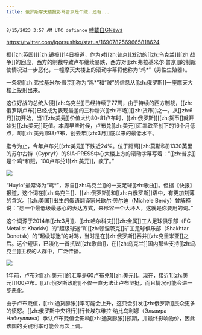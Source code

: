 ```yaml
---
title: 俄罗斯摩天楼投影骂普京是个贼，还有...
---
```

`8/15/2023 3:57 AM UTC defiance` [轉載自GNews](https://gnews.org/articles/1553783)

https://twitter.com/igorsushko/status/1690782569665818624

据[[zh:英国]][[zh:镜报]]14日报道，作为对[[zh:普京]]发动的[[zh:乌克兰]][[zh:战争]]的回应，西方的制裁导致卢布继续暴跌，西方对[[zh:弗拉基米尔·普京]]的制裁使情况进一步恶化，一幢摩天大楼上的滚动字幕将他称为“鸡*”（男性生殖器）。

一条将[[zh:弗拉基米尔·普京]]称为“鸡*”和“贼”的信息从[[zh:俄罗斯]]一座摩天大楼上投射出来。

这位好战的总统入侵[[zh:乌克兰]]已经持续了77周，由于持续的西方制裁，[[zh:俄罗斯卢布]]已经成为表现最差的三种新兴[[zh:市场]][[zh:货币]]之一。从[[zh:6月]]初开始，当1[[zh:美元]]价值大约80-81卢布时，[[zh:俄罗斯]][[zh:货币]]就开始对[[zh:美元]]贬值。本周早些时候，卢布兑[[zh:美元]]汇率跌至创下的16个月低点，每[[zh:美元]]98卢布，创去年[[zh:3月]]底以来的最低水平。

迄今为止，今年卢布兑[[zh:美元]]下跌近24%。位于距离[[zh:莫斯科]]1330英里的苏尔古特（Сургу́т）的SIA-PRESS中心大楼上方的滚动字幕写着：“[[zh:普京]]是个鸡*和贼，100卢布兑1[[zh:美元]]，疯了。”

![](ipfs://QmRG4S3t89LKhNgBX46j118kgTfrph93CNMDwTacqJXmXg?.png)

“Huylo”最常译为“鸡*”，源自[[zh:乌克兰]]的一支足球[[zh:歌曲]]。但据《快报》报道，这个词在[[zh:乌克兰]]、[[zh:俄罗斯]]和[[zh:白俄罗斯]]语中，有更加刻薄的含义。[[zh:美国]]出生的俄语翻译家米歇尔·贝尔迪（Michele Berdy）曾解释说：“想一个最低级最恶心的表达方式，来形容一个大坏人，这就是你要用的词。”

这个词源于2014年[[zh:3月]]，[[zh:哈尔科夫]][[zh:金属]]工人足球俱乐部（FC Metalist Kharkiv）的“超级球迷”和[[zh:顿涅茨克]]矿工足球俱乐部（Shakhtar Donetsk）的“超级球迷”的对骂，当时是在[[zh:俄罗斯]]吞并[[zh:克里米亚]]之后。这个短语，已演化一首抗议[[zh:歌曲]]，在[[zh:乌克兰]]国内那些支持[[zh:乌克兰]]主权的人群中，广泛传播。

![](ipfs://QmR8ViUpjmEn8Ux3aMn2WVnG93RVEcE7fHSwP5y93KFdPF?.png)

1年前，卢布对[[zh:美元]]的汇率是60卢布兑1[[zh:美元]]。现在，接近1[[zh:美元]]100卢布。[[zh:俄罗斯政府]]不仅一直无法让卢布坚挺，而且情况可能会进一步恶化。

由于卢布贬值，[[zh:通货膨胀]]率可能会上升，这只会引发[[zh:俄罗斯]]民众更多的愤怒。[[zh:俄罗斯中央银行]]行长埃尔维拉·纳比乌利娜（Эльвира Набиуллина）承认卢布贬值会影响[[zh:通货膨胀]]预期，并最终影响物价，因此该国的关键利率可能会再次上调。
